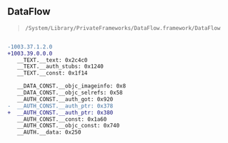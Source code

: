 ## DataFlow

> `/System/Library/PrivateFrameworks/DataFlow.framework/DataFlow`

```diff

-1003.37.1.2.0
+1003.39.0.0.0
   __TEXT.__text: 0x2c4c0
   __TEXT.__auth_stubs: 0x1240
   __TEXT.__const: 0x1f14

   __DATA_CONST.__objc_imageinfo: 0x8
   __DATA_CONST.__objc_selrefs: 0x58
   __AUTH_CONST.__auth_got: 0x920
-  __AUTH_CONST.__auth_ptr: 0x378
+  __AUTH_CONST.__auth_ptr: 0x380
   __AUTH_CONST.__const: 0x1a60
   __AUTH_CONST.__objc_const: 0x740
   __AUTH.__data: 0x250

```
